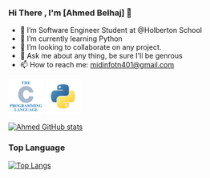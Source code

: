 ### Hi There , I'm [Ahmed Belhaj]  👋

- 🔭 I’m Software Engineer Student at @Holberton School
- 🌱 I’m currently learning Python
- 👯 I’m looking to collaborate on any project.
- 💬 Ask me about any thing, be sure I'll be genrous
- 📫 How to reach me: <midinfotn401@gmail.com>

<code><img height="70" src="https://raw.githubusercontent.com/github/explore/80688e429a7d4ef2fca1e82350fe8e3517d3494d/topics/c/c.png"></code> 
<code><img height="70" src="https://raw.githubusercontent.com/github/explore/80688e429a7d4ef2fca1e82350fe8e3517d3494d/topics/python/python.png"></code>

[![Ahmed GitHub stats](https://github-readme-stats.vercel.app/api?username=Theemiss&show_icons=true)](https://github.com/Theemiss)

### Top Language 
[![Top Langs](https://github-readme-stats.vercel.app/api/top-langs/?username=Theemiss&layout=compact)](https://github.com/Theemiss)
